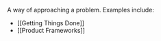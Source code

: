 A way of approaching a problem. Examples include: 

- [[Getting Things Done]]
- [[Product Frameworks]] 
